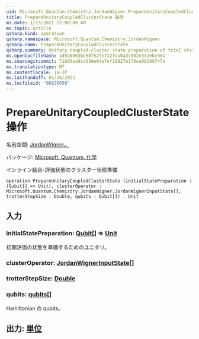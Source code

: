 ```yaml
---
uid: Microsoft.Quantum.Chemistry.JordanWigner.PrepareUnitaryCoupledClusterState
title: PrepareUnitaryCoupledClusterState 操作
ms.date: 1/23/2021 12:00:00 AM
ms.topic: article
qsharp.kind: operation
qsharp.namespace: Microsoft.Quantum.Chemistry.JordanWigner
qsharp.name: PrepareUnitaryCoupledClusterState
qsharp.summary: Unitary coupled-cluster state preparation of trial state
ms.openlocfilehash: 1d5b8963bd50752fef22fea0a3c002e3e2ebc90a
ms.sourcegitcommit: 71605ea9cc630e84e7ef29027e1f0ea06299747e
ms.translationtype: MT
ms.contentlocale: ja-JP
ms.lasthandoff: 01/26/2021
ms.locfileid: "98836050"
---
```

# <a name="prepareunitarycoupledclusterstate-operation"></a>PrepareUnitaryCoupledClusterState 操作

名前空間: [JordanWigner。](xref:Microsoft.Quantum.Chemistry.JordanWigner)

パッケージ: [Microsoft. Quantum. 化学](https://nuget.org/packages/Microsoft.Quantum.Chemistry)


インライン結合-評価状態のクラスター状態準備

```qsharp
operation PrepareUnitaryCoupledClusterState (initialStatePreparation : (Qubit[] => Unit), clusterOperator : Microsoft.Quantum.Chemistry.JordanWigner.JordanWignerInputState[], trotterStepSize : Double, qubits : Qubit[]) : Unit
```


## <a name="input"></a>入力

### <a name="initialstatepreparation--qubit--unit"></a>initialStatePreparation: [Qubit](xref:microsoft.quantum.lang-ref.qubit)[] => [Unit](xref:microsoft.quantum.lang-ref.unit) 

初期評価の状態を準備するためのユニタリ。


### <a name="clusteroperator--jordanwignerinputstate"></a>clusterOperator: [JordanWignerInputState](xref:Microsoft.Quantum.Chemistry.JordanWigner.JordanWignerInputState)[]




### <a name="trotterstepsize--double"></a>trotterStepSize: [Double](xref:microsoft.quantum.lang-ref.double)




### <a name="qubits--qubit"></a>qubits: [qubits](xref:microsoft.quantum.lang-ref.qubit)[]

Hamiltonian の qubits。



## <a name="output--unit"></a>出力: [単位](xref:microsoft.quantum.lang-ref.unit)

